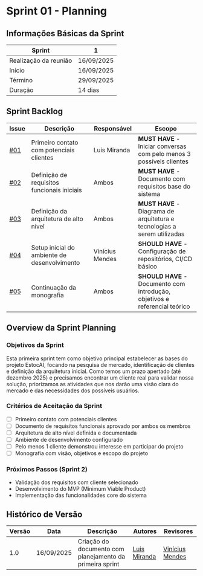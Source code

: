 # Sprint 01 - Planning

## Informações Básicas da Sprint

| Sprint  | 1             |
|---------|---------------|
|Realização da reunião | 16/09/2025 |
| Início  | 16/09/2025    |
| Término | 29/09/2025    |
| Duração | 14 dias       |                                      

## Sprint Backlog

| Issue | Descrição | Responsável | Escopo |
|-------|-----------|--------------|--------|
| [#01](https://github.com/StockPilotAI/EstocAI-Documentation/issues/1) | Primeiro contato com potenciais clientes | Luis Miranda | **MUST HAVE** - Iniciar conversas com pelo menos 3 possíveis clientes |
| [#02](https://github.com/StockPilotAI/EstocAI-Documentation/issues/2) | Definição de requisitos funcionais iniciais | Ambos | **MUST HAVE** - Documento com requisitos base do sistema |
| [#03](https://github.com/StockPilotAI/EstocAI-Documentation/issues/3) | Definição da arquitetura de alto nível | Ambos | **MUST HAVE** - Diagrama de arquitetura e tecnologias a serem utilizadas |
| [#04](https://github.com/StockPilotAI/EstocAI-Documentation/issues/4) | Setup inicial do ambiente de desenvolvimento | Vinícius Mendes | **SHOULD HAVE** - Configuração de repositórios, CI/CD básico |
| [#05](https://github.com/StockPilotAI/EstocAI-Documentation/issues/5) | Continuação da monografia | Ambos | **SHOULD HAVE** - Documento com introdução, objetivos e referencial teórico |

## Overview da Sprint Planning

### Objetivos da Sprint
Esta primeira sprint tem como objetivo principal estabelecer as bases do projeto EstocAI, focando na pesquisa de mercado, identificação de clientes e definição da arquitetura inicial. Como temos um prazo apertado (até dezembro 2025) e precisamos encontrar um cliente real para validar nossa solução, priorizamos as atividades que nos darão uma visão clara do mercado e das necessidades dos possíveis usuários.

### Critérios de Aceitação da Sprint
- [ ] Primeiro contato com potenciais clientes
- [ ] Documento de requisitos funcionais aprovado por ambos os membros
- [ ] Arquitetura de alto nível definida e documentada
- [ ] Ambiente de desenvolvimento configurado
- [ ] Pelo menos 1 cliente demonstrou interesse em participar do projeto
- [ ] Monografia com visão, objetivos e escopo do projeto

### Próximos Passos (Sprint 2)
- Validação dos requisitos com cliente selecionado
- Desenvolvimento do MVP (Minimum Viable Product)
- Implementação das funcionalidades core do sistema

## Histórico de Versão

| Versão | Data       | Descrição                                               | Autores                        | Revisores |
| ------ | ---------- | ------------------------------------------------------- | ------------------------------ | --------- |
| 1.0    | 16/09/2025 | Criação do documento com planejamento da primeira sprint |  [Luis Miranda](https://github.com/LuisMiranda10) |  [Vinícius Mendes](https://github.com/yabamiah)    |